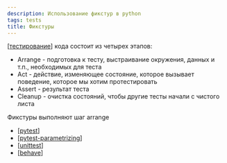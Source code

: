 ```yaml
---
description: Использование фикстур в python
tags: tests
title: Фикстуры
---
```

[[тестирование]] кода состоит из четырех этапов:

- Arrange - подготовка к тесту, выстраивание окружения, данных и т.п., необходимых для теста
- Act - действие, изменяющее состояние, которое вызывает поведение, которое мы хотим протестировать
- Assert - результат теста
- Cleanup - очистка состояний, чтобы другие тесты начали с чистого листа

Фикстуры выполняют шаг arrange

- [[pytest]]
- [[pytest-parametrizing]]
- [[unittest]]
- [[behave]]

[//begin]: # "Autogenerated link references for markdown compatibility"
[тестирование]: ../lists/тестирование "Основные принципы тестровния"
[pytest]: pytest "Pytest"
[pytest-parametrizing]: pytest-parametrizing "Pytest parametrizing tests python"
[unittest]: unittest "Unittest"
[behave]: behave "Behave"
[//end]: # "Autogenerated link references"